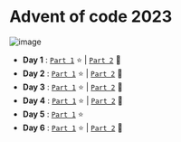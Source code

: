 # Advent of code 2023

![image](https://github.com/valentinefleith/advent-of-code-2023/assets/125041345/10c02bfd-1357-4bfd-a29d-e20549391573)





- **Day 1** : [`Part 1`](/day-1/part1.py)  :star: | [`Part 2`](/day-1/part2.py) :star2:
- **Day 2** : [`Part 1`](/day-2/part1.py)  :star: | [`Part 2`](/day-2/part2.py) :star2:
- **Day 3** : [`Part 1`](/day-3/part1.py)  :star: | [`Part 2`](/day-3/part2.py) :star2:
- **Day 4** : [`Part 1`](/day-4/part1.py)  :star: | [`Part 2`](/day-4/part2.py) :star2:
- **Day 5** : [`Part 1`](/day-5/part1.py)  :star:
- **Day 6** : [`Part 1`](/day-6/part1.py)  :star: | [`Part 2`](/day-6/part2.py) :star2:

